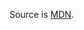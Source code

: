 Source is [MDN](https://developer.mozilla.org/en-US/docs/Learn/JavaScript/First_steps/Arrays#active_learning_top_5_searches).
